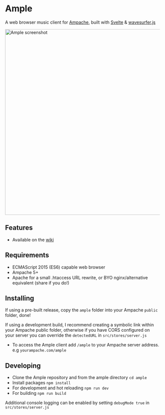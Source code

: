 # Ample
A web browser music client for [Ampache](https://ampache.org/), built with [Svelte](https://svelte.dev/) & [wavesurfer.js](https://github.com/katspaugh/wavesurfer.js)

<img src="https://user-images.githubusercontent.com/5735900/131240725-3287abc0-2d49-4e10-b8f9-42d082355f6c.jpg" width=603 alt="Ample screenshot" />

## Features
- Available on the [wiki](https://github.com/mitchray/ample/wiki/Features)

## Requirements
- ECMAScript 2015 (ES6) capable web browser
- Ampache 5+
- Apache for a small .htaccess URL rewrite, or BYO nginx/alternative equivalent (share if you do!)

## Installing
If using a pre-built release, copy the ```ample``` folder into your Ampache ```public``` folder, done!

If using a development build, I recommend creating a symbolic link within your Ampache public folder, otherwise if you have CORS configured on your server you can override the ```detectedURL``` in ```src/stores/server.js```

- To access the Ample client add ```/ample``` to your Ampache server address. e.g ```yourampache.com/ample```

## Developing
- Clone the Ample repository and from the ample directory ```cd ample```
- Install packages ```npm install```
- For development and hot reloading ```npm run dev```
- For building ```npm run build```

Additional console logging can be enabled by setting ```debugMode true``` in ```src/stores/server.js```

